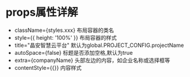 # props属性详解
* className={styles.xxx} 布局容器的类名
* style={{ height: '100%' }} 布局容器的样式
* title="晶安智慧云平台" 默认为global.PROJECT_CONFIG.projectName
* autoSpace={false} 标题是否添加空格,默认为true
* extra={companyName} 头部左边的内容，如企业名称或选择框等
* contentStyle={{}} 内容样式
